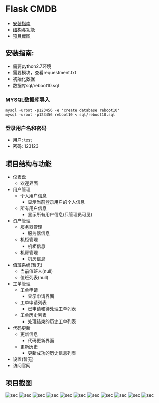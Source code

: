 # Flask CMDB

* [安装指南](#安装指南)
* [结构与功能](#结构与功能)
* [项目截图](#项目截图)


## 安装指南:
* 需要python2.7环境
* 需要模块，查看requestment.txt
* 初始化数据
* 数据库sql/reboot10.sql

### MYSQL数据库导入
```
mysql -uroot -p123456 -e 'create database reboot10'
mysql -uroot -p123456 reboot10 < sql/reboot10.sql
```

### 登录用户名和密码
* 用户: test
* 密码: 123123

## 项目结构与功能
* 仪表盘 
  * 欢迎界面
* 用户管理
  * 个人用户信息
    * 显示当前登录用户的个人信息 
  * 所有用户信息
    * 显示所有用户信息(只管理员可见)
* 资产管理
  * 服务器管理
    * 服务器信息
  * 机柜管理
    * 机柜信息
  * 机房管理
    * 机房信息  
* 值班系统(暂无)
  * 当前值班人(null)
  * 值班列表(null)
* 工单管理
  * 工单申请
    * 显示申请界面
  * 工单申请列表
    * 已申请和待处理工单列表
  * 工单历史列表
    * 处理结束的历史工单列表 
* 代码更新
  * 更新信息
    * 代码更新界面
  * 更新历史
    * 更新成功的历史信息列表
* 设置(暂无)
* 访问官网

## 项目截图
![sec](https://ooo.0o0.ooo/2016/11/22/5834136d7e85b.png)
![sec](https://ooo.0o0.ooo/2016/11/22/5834136dc8fce.png)
![sec](https://ooo.0o0.ooo/2016/11/22/5834136ed0fe2.png)
![sec](https://ooo.0o0.ooo/2016/11/22/5834136eda8be.png)
![sec](https://ooo.0o0.ooo/2016/11/22/5834136f8b787.png)
![sec](https://ooo.0o0.ooo/2016/11/22/5834137ab0be7.png)
![sec](https://ooo.0o0.ooo/2016/11/22/5834137b087e9.png)
![sec](https://ooo.0o0.ooo/2016/11/22/5834137b52794.png)
![sec](https://ooo.0o0.ooo/2016/11/22/5834137b536a5.png)
![sec](https://ooo.0o0.ooo/2016/11/22/5834137b54126.png)
![sec](https://ooo.0o0.ooo/2016/11/22/5834137bb871b.png) 
